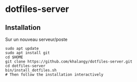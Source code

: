 # dotfiles-server

## Installation

Sur un nouveau serveur/poste 
```shell
sudo apt update
sudo apt install git
cd $HOME
git clone https://github.com/khalangy/dotfiles-server.git
cd dotfiles-server
bin/install_dotfiles.sh
# Then follow the installation interactively
```
